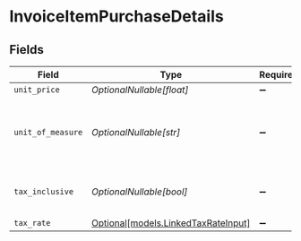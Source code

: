 # InvoiceItemPurchaseDetails


## Fields

| Field                                                                  | Type                                                                   | Required                                                               | Description                                                            | Example                                                                |
| ---------------------------------------------------------------------- | ---------------------------------------------------------------------- | ---------------------------------------------------------------------- | ---------------------------------------------------------------------- | ---------------------------------------------------------------------- |
| `unit_price`                                                           | *OptionalNullable[float]*                                              | :heavy_minus_sign:                                                     | N/A                                                                    | 27500.5                                                                |
| `unit_of_measure`                                                      | *OptionalNullable[str]*                                                | :heavy_minus_sign:                                                     | Description of the unit type the item is sold as, ie: kg, hour.        | pc.                                                                    |
| `tax_inclusive`                                                        | *OptionalNullable[bool]*                                               | :heavy_minus_sign:                                                     | Amounts are including tax                                              | true                                                                   |
| `tax_rate`                                                             | [Optional[models.LinkedTaxRateInput]](../models/linkedtaxrateinput.md) | :heavy_minus_sign:                                                     | N/A                                                                    |                                                                        |